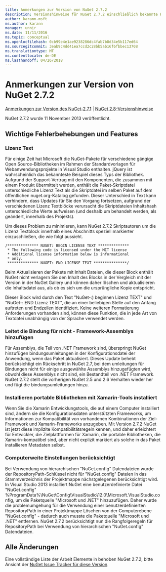 ```yaml
---
title: Anmerkungen zur Version von NuGet 2.7.2
description: Versionshinweise für NuGet 2.7.2 einschließlich bekannte Probleme, Fehlerbehebungen, Funktionen und Archivierung von dcrs Design.
author: karann-msft
ms.author: karann
manager: unnir
ms.date: 11/11/2016
ms.topic: conceptual
ms.openlocfilehash: 0cb99e4e1ae9238286dc4fab7b8d34e5b117ed64
ms.sourcegitcommit: 3eab9c4dd41ea7ccd2c28bb5ab16f6fbbec13708
ms.translationtype: MT
ms.contentlocale: de-DE
ms.lasthandoff: 04/26/2018
---
```

# <a name="nuget-272-release-notes"></a>Anmerkungen zur Version von NuGet 2.7.2

[Anmerkungen zur Version des NuGet-2.7.1](../release-notes/nuget-2.7.1.md) | [NuGet 2.8-Versionshinweise](../release-notes/nuget-2.8.md)

NuGet 2.7.2 wurde 11 November 2013 veröffentlicht.

## <a name="noteworthy-bug-fixes-and-features"></a>Wichtige Fehlerbehebungen und Features

### <a name="license-text"></a>Lizenz Text
Für einige Zeit hat Microsoft die NuGet-Pakete für verschiedene gängige Open Source-Bibliotheken im Rahmen der Standardvorlagen für Webanwendungsprojekte in Visual Studio enthalten. jQuery ist wahrscheinlich das bekannteste Beispiel dieses Typs der Bibliothek. Aufgrund der Support-Vertrag mit den Komponenten, die zusammen mit einem Produkt übermittelt werden, enthält die Paket-Skriptdatei unterschiedliche Lizenz Text als die Skriptdatei im selben Paket auf dem öffentlichen nuget.org-Katalog gefunden. Dieser Unterschied in Text kann verhindern, dass Updates für Sie den Vorgang fortsetzen, aufgrund der verschiedenen Lizenz Textblöcke verursacht die Skriptdateien Inhaltshash unterschiedliche Werte aufweisen (und deshalb um behandelt werden, als geändert, innerhalb des Projekts).

Um dieses Problem zu minimieren, kann NuGet 2.7.2 Skriptautoren um die Lizenz Textblock innerhalb eines Abschnitts speziell markierter einzuschließen, die wie folgt aussieht.

    /************** NUGET: BEGIN LICENSE TEXT **************
     * The following code is licensed under the MIT license
     * Additional license information below is informational
     * only.
     ************** NUGET: END LICENSE TEXT ***************/

Beim Aktualisieren der Pakete mit Inhalt Dateien, die dieser Block enthält NuGet nicht verlagern Sie den Inhalt des Blocks in der Vergleich mit der Version in der NuGet Gallery und können daher löschen und aktualisieren die Inhaltsdatei aus, als ob es sich um die ursprüngliche Kopie entspricht.

Dieser Block wird durch den Text "NuGet-:) beginnen Lizenz TEXT" und "NuGet-: END Lizenz TEXT", die an einer beliebigen Stelle auf den Anfang auftreten und Endzeilen identifiziert.  Keine weiteren Formatierung Anforderungen vorhanden sind, können diese Funktion, die in jede Art von Textdatei unabhängig von der Sprache verwendet werden.

### <a name="add-binding-redirects-for-non-framework-assemblies"></a>Leitet die Bindung für nicht - Framework-Assemblys hinzufügen
Für Assemblys, die Teil von .NET Framework sind, überspringt NuGet hinzufügen bindungsumleitungen in der Konfigurationsdatei der Anwendung, wenn das Paket aktualisiert. Dieses Update behebt berücksichtigt ein Rückschritt in NuGet 2.7, bei dem umleitungen für Bindungen nicht für einige ausgewählte Assemblys hinzugefügten wird, obwohl diese Assemblys nicht sind, ein Bestandteil von .NET Framework. NuGet 2.7.2 stellt die vorherigen NuGet 2.5 und 2.6 Verhalten wieder her und fügt die bindungsumleitungen hinzu.

### <a name="installing-portable-libraries-with-xamarin-tools-installed"></a>Installieren portable Bibliotheken mit Xamarin-Tools installiert
Wenn Sie die Xamarin Entwicklungstools, die auf einem Computer installiert sind, ändern sie die Konfigurationsdaten unterstützten Frameworks, um Informationen zur Kompatibilität von vorhandenen Kombinationen der Ziel-Framework und Xamarin-Frameworks anzugeben. Mit Version 2.7.2 NuGet ist jetzt diese implizite Kompatibilitätsregeln kennen, und daher erleichtert für Entwickler, die Zielplattformen für Xamarin, die portable Bibliotheken, die Xamarin-kompatibel sind, aber nicht explizit markiert als solche in das Paket installieren Metadaten selbst.

### <a name="machine-wide-configuration-settings-honored"></a>Computerweite Einstellungen berücksichtigt
Bei Verwendung von hierarchischen "NuGet.config" Datendateien wurde der RepositoryPath-Schlüssel nicht für "NuGet.config" Dateien in das Stammverzeichnis der Projektmappe nächstgelegenen berücksichtigt wird. In Visual Studio 2013 installiert NuGet eine benutzerdefinierte Datei "NuGet.config" %ProgramData%\NuGet\Config\VisualStudio\12.0\Microsoft.VisualStudio.config, um die Paketquelle "Microsoft und .NET" hinzuzufügen. Daher wurde die problemumgehung für die Verwendung einer benutzerdefinierten RepositoryPath in einer Projektmappe Löschen von der Computerebene "NuGet.config" - dadurch auch musste die Paketquelle "Microsoft und .NET" entfernen. NuGet 2.7.2 berücksichtigt nun die Rangfolgeregeln für RepositoryPath bei Verwendung von hierarchischen "NuGet.config" Datendateien.

## <a name="all-changes"></a>Alle Änderungen
Eine vollständige Liste der Arbeit Elemente in behoben NuGet 2.7.2, bitte Ansicht der [NuGet Issue Tracker für diese Version](https://nuget.codeplex.com/workitem/list/advanced?keyword=&status=All&type=All&priority=All&release=NuGet%202.7.2&assignedTo=All&component=All&sortField=LastUpdatedDate&sortDirection=Descending&page=0&reasonClosed=Fixed).
